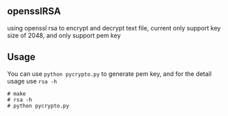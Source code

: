opensslRSA
--------------
using openssl rsa to encrypt and decrypt text file, current only support key size of 2048,
and only support pem key

Usage
--------------
You can use `python pycrypto.py` to generate pem key, and for the detail usage use `rsa -h`

```
# make
# rsa -h
# python pycrypto.py
```
